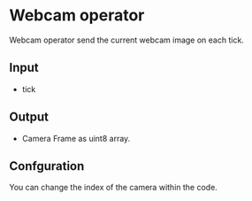 # Webcam operator

Webcam operator send the current webcam image on each tick.

## Input

- tick

## Output

- Camera Frame as uint8 array.

## Confguration

You can change the index of the camera within the code.
